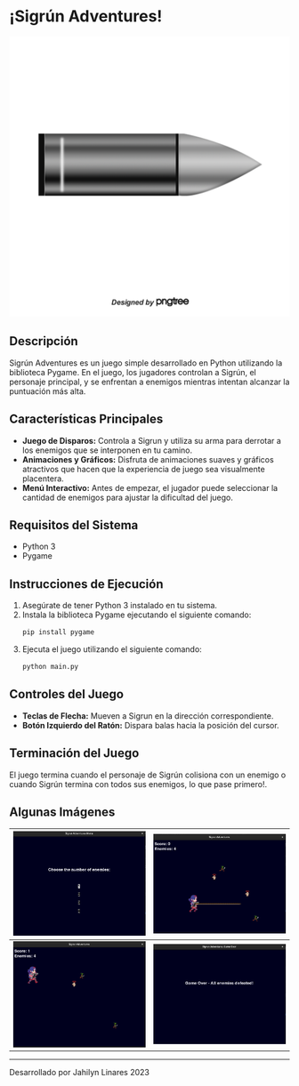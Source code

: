 # ¡Sigrún Adventures!

![Sigrun Adventures Logo](core/assets/readme/logo.png)

## Descripción
Sigrún Adventures es un juego simple desarrollado en Python utilizando la biblioteca Pygame. En el juego, los jugadores controlan a Sigrún, el personaje principal, y se enfrentan a enemigos mientras intentan alcanzar la puntuación más alta.

## Características Principales
- **Juego de Disparos:** Controla a Sigrun y utiliza su arma para derrotar a los enemigos que se interponen en tu camino.
- **Animaciones y Gráficos:** Disfruta de animaciones suaves y gráficos atractivos que hacen que la experiencia de juego sea visualmente placentera.
- **Menú Interactivo:** Antes de empezar, el jugador puede seleccionar la cantidad de enemigos para ajustar la dificultad del juego.

## Requisitos del Sistema
- Python 3
- Pygame 

## Instrucciones de Ejecución
1. Asegúrate de tener Python 3 instalado en tu sistema.
2. Instala la biblioteca Pygame ejecutando el siguiente comando:
    ```bash
    pip install pygame
    ```
3. Ejecuta el juego utilizando el siguiente comando:
    ```bash
    python main.py
    ```

## Controles del Juego
- **Teclas de Flecha:** Mueven a Sigrun en la dirección correspondiente.
- **Botón Izquierdo del Ratón:** Dispara balas hacia la posición del cursor.

## Terminación del Juego
El juego termina cuando el personaje de Sigrún colisiona con un enemigo o cuando Sigrún termina con todos sus enemigos, lo que pase primero!.

## Algunas Imágenes

![Menú](core/assets/readme/menu.png) | ![Juego con 4 enemigos](core/assets/readme/game_4.png)
--- | ---
![Puntaje](core/assets/readme/score.png) | ![Game Over](core/assets/readme/game_over.png)

---

Desarrollado por Jahilyn Linares 2023
